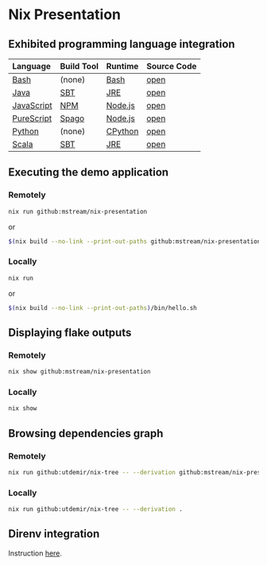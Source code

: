 # Nix Presentation

## Exhibited programming language integration

| Language                                                                | Build Tool                                            | Runtime                                                                                  | Source Code                                    |
| :---------------------------------------------------------------------- | :---------------------------------------------------- | :--------------------------------------------------------------------------------------- | ---------------------------------------------- |
| [Bash](<https://en.wikipedia.org/wiki/Bash_(Unix_shell)>)               | (none)                                                | [Bash](<https://en.wikipedia.org/wiki/Bash_(Unix_shell)>)                                | [open](say_hello/bash/default.nix)             |
| [Java](<https://en.wikipedia.org/wiki/Java_(programming_language)>)     | [SBT](<https://en.wikipedia.org/wiki/Sbt_(software)>) | [JRE](<https://en.wikipedia.org/wiki/Java_(software_platform)#Java_Runtime_Environment>) | [open](say_hello/java_sbt/default.nix)         |
| [JavaScript](https://en.wikipedia.org/wiki/JavaScript)                  | [NPM](<https://en.wikipedia.org/wiki/Npm_(software)>) | [Node.js](https://en.wikipedia.org/wiki/Node.js)                                         | [open](say_hello/javascript_npm/default.nix)   |
| [PureScript](https://en.wikipedia.org/wiki/PureScript)                  | [Spago](https://github.com/purescript/spago)          | [Node.js](https://en.wikipedia.org/wiki/Node.js)                                         | [open](say_hello/purescript_spago/default.nix) |
| [Python](<https://en.wikipedia.org/wiki/Python_(programming_language)>) | (none)                                                | [CPython](https://en.wikipedia.org/wiki/CPython)                                         | [open](say_hello/python/default.nix)           |
| [Scala](<https://en.wikipedia.org/wiki/Scala_(programming_language)>)   | [SBT](<https://en.wikipedia.org/wiki/Sbt_(software)>) | [JRE](<https://en.wikipedia.org/wiki/Java_(software_platform)#Java_Runtime_Environment>) | [open](say_hello/scala_sbt/default.nix)        |

## Executing the demo application

### Remotely

```bash
nix run github:mstream/nix-presentation
```

or

```bash
$(nix build --no-link --print-out-paths github:mstream/nix-presentation)/bin/hello.sh
```

### Locally

```bash
nix run
```

or

```bash
$(nix build --no-link --print-out-paths)/bin/hello.sh
```

## Displaying flake outputs

### Remotely

```bash
nix show github:mstream/nix-presentation
```

### Locally

```bash
nix show
```

## Browsing dependencies graph

### Remotely

```bash
nix run github:utdemir/nix-tree -- --derivation github:mstream/nix-presentation
```

### Locally

```bash
nix run github:utdemir/nix-tree -- --derivation .
```

## Direnv integration

Instruction [here](https://github.com/nix-community/nix-direnv).
